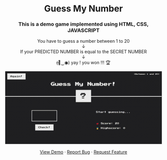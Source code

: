 <h1 align="center">Guess My Number</h1>

<h3 align="center">
This is a demo game implemented using HTML, CSS, JAVASCRIPT
</h3>

<p align="center">
  You have to guess a number between 1 to 20 <br />
  ↓ <br />
  If your PREDICTED NUMBER is equal to the SECRET NUMBER <br />
 ↓ <br />
  (̶◉͛‿◉̶) yay ! you won !!! 🏆
</p>

<img src="video/guess-video.gif" alt="Demo of Guess My Number">

<p align="center">
<a href="https://alessiopisanoweb.github.io/guess-my-number/">View Demo</a>
·
<a href="https://github.com/alessiopisanoweb/guess-my-number/issues/new">Report Bug</a>
·
<a href="https://github.com/alessiopisanoweb/guess-my-number/issues/new">Request Feature</a>
</p>
